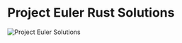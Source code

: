 # Project Euler Rust Solutions

![Project Euler Solutions](https://projecteuler.net/profile/kartomic8.png)
